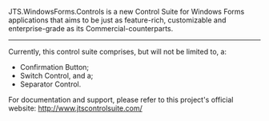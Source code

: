 JTS.WindowsForms.Controls is a new Control Suite for Windows Forms applications that aims to be just as feature-rich, customizable and enterprise-grade as its Commercial-counterparts.

---

Currently, this control suite comprises, but will not be limited to, a:

- Confirmation Button;
- Switch Control, and a;
- Separator Control.



For documentation and support, please refer to this project's official website: http://www.jtscontrolsuite.com/
